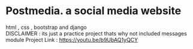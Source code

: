 # Postmedia. a social media website
html , css , bootstrap and django <br> 
DISCLAIMER : its just a practice project thats why not included messages module
Project Link : https://youtu.be/b9UbAQ1yQCY
